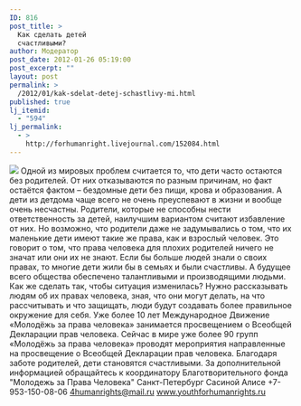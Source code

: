 ```yaml
---
ID: 816
post_title: >
  Как сделать детей
  счастливыми?
author: Модератор
post_date: 2012-01-26 05:19:00
post_excerpt: ""
layout: post
permalink: >
  /2012/01/kak-sdelat-detej-schastlivy-mi.html
published: true
lj_itemid:
  - "594"
lj_permalink:
  - >
    http://forhumanright.livejournal.com/152084.html
---
```

<img src="http://cs5338.vk.com/u132145096/132409092/x_5b26039f.jpg" /> Одной из мировых проблем считается то, что дети часто остаются без родителей. От них отказываются по разным причинам, но факт остаётся фактом – бездомные дети без пищи, крова и образования. А дети из детдома чаще всего не очень преуспевают в жизни и вообще очень несчастны.
Родители, которые не способны нести ответственность за детей, наилучшим вариантом считают избавление от них. Но возможно, что родители даже не задумывались о том, что их маленькие дети имеют такие же права, как и взрослый человек. Это говорит о том, что права человека для плохих родителей ничего не значат или они их не знают. Если бы больше людей знали о своих правах, то многие дети жили бы в семьях и были счастливы. А будущее всего общества обеспечено талантливыми и производящими людьми.
Как же сделать так, чтобы ситуация изменилась? Нужно рассказывать людям об их правах человека, зная, что они могут делать, на что рассчитывать и что защищать, люди будут создавать более правильное окружение для себя. Уже более 10 лет Международное Движение «Молодёжь за права человека» занимается просвещением о Всеобщей Декларации прав человека. Сейчас в мире уже более 90 групп «Молодёжь за права человека» проводят мероприятия направленные на просвещение о Всеобщей Декларации прав человека. Благодаря заботе родителей, дети становятся счастливыми.
За дополнительной информацией обращайтесь к координатору
Благотворительного фонда
"Молодежь за Права Человека" Санкт-Петербург 
Сасиной Алисе 
+7-953-150-08-06 
4humanrights@mail.ru
www.youthforhumanrights.ru